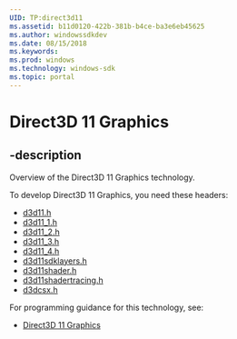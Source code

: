 ```yaml
---
UID: TP:direct3d11
ms.assetid: b11d0120-422b-381b-b4ce-ba3e6eb45625
ms.author: windowssdkdev
ms.date: 08/15/2018
ms.keywords: 
ms.prod: windows
ms.technology: windows-sdk
ms.topic: portal
---
```


# Direct3D 11 Graphics

## -description

Overview of the Direct3D 11 Graphics technology.

To develop Direct3D 11 Graphics, you need these headers:

 * [d3d11.h](../d3d11/index.md)
 * [d3d11_1.h](../d3d11_1/index.md)
 * [d3d11_2.h](../d3d11_2/index.md)
 * [d3d11_3.h](../d3d11_3/index.md)
 * [d3d11_4.h](../d3d11_4/index.md)
 * [d3d11sdklayers.h](../d3d11sdklayers/index.md)
 * [d3d11shader.h](../d3d11shader/index.md)
 * [d3d11shadertracing.h](../d3d11shadertracing/index.md)
 * [d3dcsx.h](../d3dcsx/index.md)

For programming guidance for this technology, see:
* [Direct3D 11 Graphics](/windows/desktop/direct3d11)

